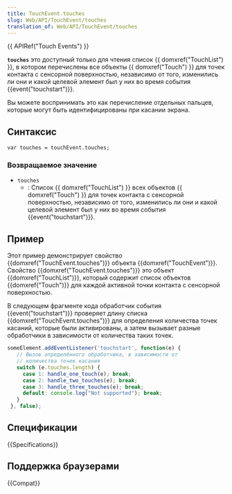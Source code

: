 ```yaml
---
title: TouchEvent.touches
slug: Web/API/TouchEvent/touches
translation_of: Web/API/TouchEvent/touches
---
```


{{ APIRef("Touch Events") }}

**`touches`** это доступный только для чтения список {{ domxref("TouchList") }}, в котором перечислены все объекты {{ domxref("Touch") }} для точек контакта с сенсорной поверхностью, независимо от того, изменились ли они и какой целевой элемент был у них во время события {{event("touchstart")}}.

Вы можете воспринимать это как перечисление отдельных пальцев, которые могут быть идентифицированы при касании экрана.

## Синтаксис

```
var touches = touchEvent.touches;
```

### Возвращаемое значение

- `touches`
  - : Список {{ domxref("TouchList") }} всех объектов {{ domxref("Touch") }} для точек контакта с сенсорной поверхностью, независимо от того, изменились ли они и какой целевой элемент был у них во время события {{event("touchstart")}}.

## Пример

Этот пример демонстрирует свойство {{domxref("TouchEvent.touches")}} объекта {{domxref("TouchEvent")}}. Свойство {{domxref("TouchEvent.touches")}} это объект {{domxref("TouchList")}}, который содержит список объектов {{domxref("Touch")}} для каждой активной точки контакта с сенсорной поверхностью.

В следующем фрагменте кода обработчик события {{event("touchstart")}} проверяет длину списка {{domxref("TouchEvent.touches")}} для определения количества точек касаний, которые были активированы, а затем вызывает разные обработчики в зависимости от количества таких точек.

```js
someElement.addEventListener('touchstart', function(e) {
   // Вызов определённого обработчика, в зависимости от
   // количества точек касания
   switch (e.touches.length) {
     case 1: handle_one_touch(e); break;
     case 2: handle_two_touches(e); break;
     case 3: handle_three_touches(e); break;
     default: console.log("Not supported"); break;
   }
 }, false);
```

## Спецификации

{{Specifications}}

## Поддержка браузерами

{{Compat}}
